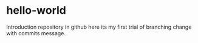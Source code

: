 # hello-world
Introduction repository in github
here its my first trial of branching change with commits message.
